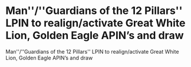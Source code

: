 # Man''/''Guardians of the 12 Pillars'' LPIN to realign/activate Great White Lion, Golden Eagle APIN’s and draw

Man''/''Guardians of the 12 Pillars'' LPIN to realign/activate Great White Lion, Golden Eagle APIN’s and draw